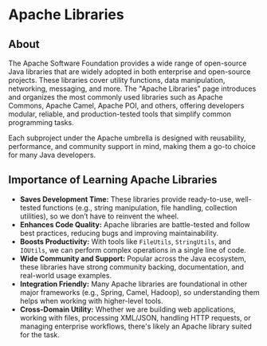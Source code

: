 # Apache Libraries

## About

The Apache Software Foundation provides a wide range of open-source Java libraries that are widely adopted in both enterprise and open-source projects. These libraries cover utility functions, data manipulation, networking, messaging, and more. The "Apache Libraries" page introduces and organizes the most commonly used libraries such as Apache Commons, Apache Camel, Apache POI, and others, offering developers modular, reliable, and production-tested tools that simplify common programming tasks.

Each subproject under the Apache umbrella is designed with reusability, performance, and community support in mind, making them a go-to choice for many Java developers.

## **Importance of Learning Apache Libraries**

* **Saves Development Time:** These libraries provide ready-to-use, well-tested functions (e.g., string manipulation, file handling, collection utilities), so we don’t have to reinvent the wheel.
* **Enhances Code Quality:** Apache libraries are battle-tested and follow best practices, reducing bugs and improving maintainability.
* **Boosts Productivity:** With tools like `FileUtils`, `StringUtils`, and `IOUtils`, we can perform complex operations in a single line of code.
* **Wide Community and Support:** Popular across the Java ecosystem, these libraries have strong community backing, documentation, and real-world usage examples.
* **Integration Friendly:** Many Apache libraries are foundational in other major frameworks (e.g., Spring, Camel, Hadoop), so understanding them helps when working with higher-level tools.
* **Cross-Domain Utility:** Whether we are building web applications, working with files, processing XML/JSON, handling HTTP requests, or managing enterprise workflows, there's likely an Apache library suited for the task.

